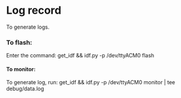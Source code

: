 # Log record
To generate logs.

### To flash: ### 
Enter the command:
  get_idf && idf.py -p /dev/ttyACM0 flash

#### To monitor: ####

To generate log, run:
  get_idf && idf.py -p /dev/ttyACM0 monitor | tee debug/data.log



